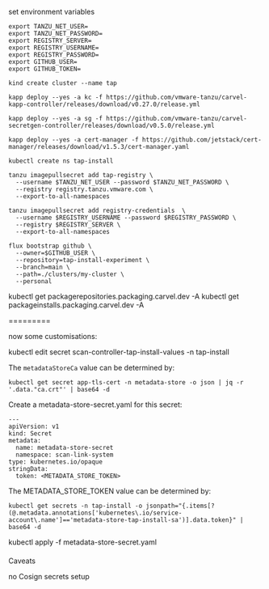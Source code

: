 set environment variables
```
export TANZU_NET_USER=
export TANZU_NET_PASSWORD=
export REGISTRY_SERVER=
export REGISTRY_USERNAME=
export REGISTRY_PASSWORD=
export GITHUB_USER=
export GITHUB_TOKEN=
```

```
kind create cluster --name tap
```
```
kapp deploy --yes -a kc -f https://github.com/vmware-tanzu/carvel-kapp-controller/releases/download/v0.27.0/release.yml

kapp deploy --yes -a sg -f https://github.com/vmware-tanzu/carvel-secretgen-controller/releases/download/v0.5.0/release.yml

kapp deploy --yes -a cert-manager -f https://github.com/jetstack/cert-manager/releases/download/v1.5.3/cert-manager.yaml
```

```
kubectl create ns tap-install
```
```
tanzu imagepullsecret add tap-registry \
  --username $TANZU_NET_USER --password $TANZU_NET_PASSWORD \
  --registry registry.tanzu.vmware.com \
  --export-to-all-namespaces

tanzu imagepullsecret add registry-credentials  \
  --username $REGISTRY_USERNAME --password $REGISTRY_PASSWORD \
  --registry $REGISTRY_SERVER \
  --export-to-all-namespaces
```

```
flux bootstrap github \
  --owner=$GITHUB_USER \
  --repository=tap-install-experiment \
  --branch=main \
  --path=./clusters/my-cluster \
  --personal
```

kubectl get packagerepositories.packaging.carvel.dev -A
kubectl get packageinstalls.packaging.carvel.dev -A

=========

now some customisations:


kubectl edit secret scan-controller-tap-install-values -n tap-install

The `metadataStoreCa` value can be determined by:

```
kubectl get secret app-tls-cert -n metadata-store -o json | jq -r '.data."ca.crt"' | base64 -d
```

Create a metadata-store-secret.yaml for this secret:
```
---
apiVersion: v1
kind: Secret
metadata:
  name: metadata-store-secret
  namespace: scan-link-system
type: kubernetes.io/opaque
stringData:
  token: <METADATA_STORE_TOKEN>
```

The METADATA_STORE_TOKEN value can be determined by:
```
kubectl get secrets -n tap-install -o jsonpath="{.items[?(@.metadata.annotations['kubernetes\.io/service-account\.name']=='metadata-store-tap-install-sa')].data.token}" | base64 -d
```

kubectl apply -f metadata-store-secret.yaml

####

Caveats

no Cosign secrets setup
